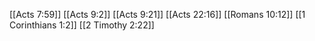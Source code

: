 [[Acts 7:59]]
[[Acts 9:2]]
[[Acts 9:21]]
[[Acts 22:16]]
[[Romans 10:12]]
[[1 Corinthians 1:2]]
[[2 Timothy 2:22]]
